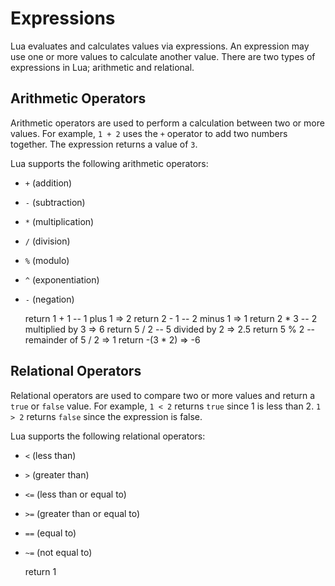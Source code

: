 Expressions
===========

Lua evaluates and calculates values via expressions. An expression may use one or more values to calculate 
another value. There are two types of expressions in Lua; arithmetic and relational.

Arithmetic Operators
----------------------

Arithmetic operators are used to perform a calculation between two or more values. For example, 
`1 + 2` uses the `+` operator to add two numbers together. The expression returns a value of `3`.

Lua supports the following arithmetic operators:

* `+` (addition)
* `-` (subtraction)
* `*` (multiplication)
* `/` (division)
* `%` (modulo)
* `^` (exponentiation)
* `-` (negation)

    return 1 + 1 -- 1 plus 1
    => 2
    return 2 - 1 -- 2 minus 1
    => 1
    return 2 * 3 -- 2 multiplied by 3
    => 6
    return 5 / 2 -- 5 divided by 2
    => 2.5
    return 5 % 2 -- remainder of 5 / 2
    => 1
    return -(3 * 2)
    => -6

Relational Operators
--------------------

Relational operators are used to compare two or more values and return a `true` or `false` value. For 
example, `1 < 2` returns `true` since 1 is less than 2. `1 > 2` returns `false` since the expression is 
false.

Lua supports the following relational operators:

* `<` (less than)
* `>` (greater than)
* `<=` (less than or equal to)
* `>=` (greater than or equal to)
* `==` (equal to)
* `~=` (not equal to)

    return 1